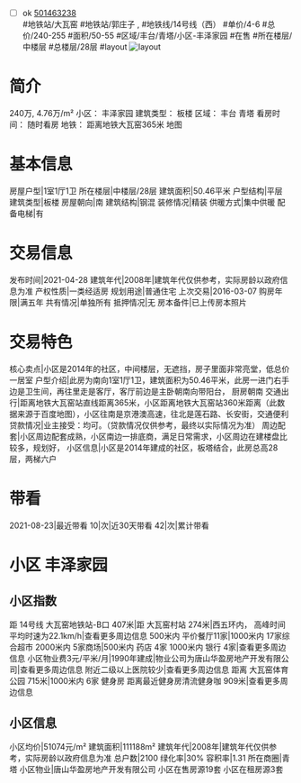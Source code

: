 - [ ] ok [501463238](https://bj.5i5j.com/ershoufang/501463238.html)  
 #地铁站/大瓦窑 #地铁站/郭庄子 ,  #地铁线/14号线（西）
#单价/4-6 #总价/240-255 #面积/50-55   #区域/丰台/青塔/小区-丰泽家园 #在售 #所在楼层/中楼层 #总楼层/28层 #layout 
![layout](http://image2a.5i5j.com/bdir/layout/eca01633ca47449996024c28591e6ec3.jpg_P5.jpg) 
# 简介 
 240万,  4.76万/m² 
小区： 丰泽家园
建筑类型： 板楼
区域： 丰台 青塔
看房时间： 随时看房
地铁： 距离地铁大瓦窑365米 地图
# 基本信息 
 房屋户型|1室1厅1卫
所在楼层|中楼层/28层
建筑面积|50.46平米
户型结构|平层
建筑类型|板楼
房屋朝向|南
建筑结构|钢混
装修情况|精装
供暖方式|集中供暖
配备电梯|有
# 交易信息 
 发布时间|2021-04-28
建筑年代|2008年|建筑年代仅供参考，实际房龄以政府信息为准
产权性质|一类经适房
规划用途|普通住宅
上次交易|2016-03-07
购房年限|满五年
共有情况|单独所有
抵押情况|无
房本备件|已上传房本照片
# 交易特色 
 核心卖点|小区是2014年的社区，中间楼层，无遮挡，房子里面非常亮堂，低总价一居室
户型介绍|此房为南向1室1厅1卫，建筑面积为50.46平米，此房一进门右手边是卫生间，再往里走是客厅，客厅前边是主卧朝南向带阳台， 厨房朝南
交通出行|距离地铁大瓦窑站直线距离365米，小区距离地铁大瓦窑站360米距离（此数据来源于百度地图），小区往南是京港澳高速，往北是莲石路、长安街，交通便利
贷款情况|业主接受：均可。（贷款情况仅供参考，最终以实际情况为准）
周边配套|小区周边配套成熟，小区南边一排底商，满足日常需求，小区周边在建楼盘比较多，规划好，
小区信息|小区是2014年建成的社区，板塔结合，此房总高28层，两梯六户
# 带看 
 2021-08-23|最近带看	 10|次|近30天带看	 42|次|累计带看
# 小区 丰泽家园
## 小区指数 
 距 14号线 大瓦窑地铁站-B口 407米|距 大瓦窑村站 274米|西五环内， 高峰时间平均时速为22.1km/h|查看更多周边信息
500米内 平价餐厅11家|1000米内 17家综合超市
2000米内 5家商场|500米内 药店 4家
1000米内 银行 4家|查看更多周边信息
小区物业费3元/平米/月|1990年建成|物业公司为唐山华盈房地产开发有限公司|查看更多周边信息
附近二级以上医院较少|查看更多周边信息
距离 大瓦窑体育公园 715米|1000米内 6家 健身房
距离最近健身房清流健身咖 909米|查看更多周边信息
## 小区信息 
 小区均价|51074元/m²
建筑面积|111188m²
建筑年代|2008年|建筑年代仅供参考，实际房龄以政府信息为准
总户数|2100
绿化率|30%
容积率|1.31
所在商圈|青塔
小区物业|唐山华盈房地产开发有限公司
小区在售房源19套
小区在租房源3套
